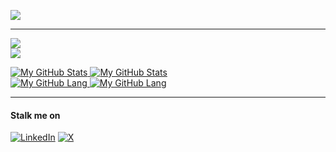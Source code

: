 [![](https://visitcount.itsvg.in/api?id=Siddgh&icon=3&color=6)](https://visitcount.itsvg.in)

---

![](https://github-readme-streak-stats.herokuapp.com/?user=Siddgh)<br/>
![](https://github-readme-stats.vercel.app/api/top-langs/?username=Siddgh&include_all_commits=false&count_private=false&layout=compact)



<a href="https://github.com/siddgh#gh-light-mode-only">
  <img src="https://github-readme-streak-stats.herokuapp.com/?user=Siddgh&show_icons=true&theme=graywhite#gh-light-mode-only" alt="My GitHub Stats" />
</a>

<a href="https://github.com/siddgh#gh-dark-mode-only">
  <img src="https://github-readme-streak-stats.herokuapp.com/?user=Siddgh&show_icons=true&theme=city_lights#gh-dark-mode-only" alt="My GitHub Stats" />
</a>
<br>
<a href="https://github.com/siddgh#gh-light-mode-only">
  <img src="https://github-readme-stats.vercel.app/api/top-langs/?username=Siddgh&include_all_commits=false&count_private=false&layout=compact&show_icons=true&theme=graywhite#gh-light-mode-only" alt="My GitHub Lang" />
</a>

<a href="https://github.com/siddgh#gh-dark-mode-only">
  <img src="https://github-readme-stats.vercel.app/api/top-langs/?username=Siddgh&include_all_commits=false&border=false&count_private=false&layout=compact&show_icons=true&theme=city_lights#gh-dark-mode-only" alt="My GitHub Lang" />
</a>


---
#### Stalk me on
[![LinkedIn](https://img.shields.io/badge/LinkedIn-%230077B5.svg?logo=linkedin&logoColor=white)](https://linkedin.com/in/https://www.linkedin.com/in/siddheshdighe/) [![X](https://img.shields.io/badge/X-black.svg?logo=X&logoColor=white)](https://x.com/https://twitter.com/SiddsCodeBase) 

<!-- Proudly created with GPRM ( https://gprm.itsvg.in ) -->

